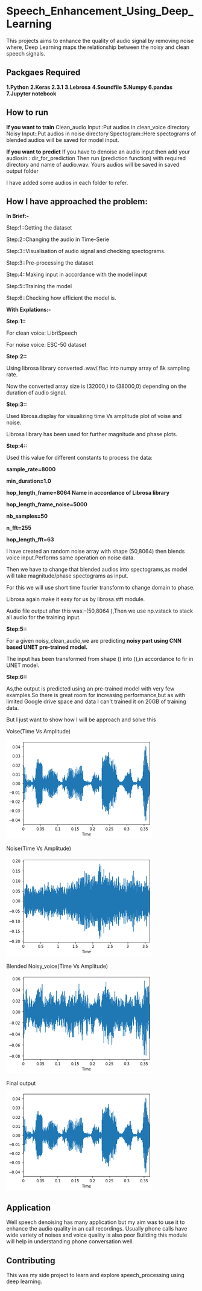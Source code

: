 # Speech_Enhancement_Using_Deep_Learning

This projects aims to enhance the quality of audio signal by removing noise where,
Deep Learning maps the relationship between the noisy and clean speech signals.

## Packgaes Required

**1.Python**
**2.Keras 2.3.1**
**3.Lebrosa**
**4.Soundfile**
**5.Numpy**
**6.pandas**
**7.Jupyter notebook**

## How to run

**If you want to train**
Clean_audio Input::Put audios in clean_voice directory
Noisy Input::Put audios in noise directory
Spectogram::Here spectograms of blended audios will be saved for model input.

**If you want to predict**
If you have to denoise an audio input then add your audiosin:: dir_for_prediction
Then run (prediction function) with required directory and name of audio.wav.
Yours audios will be saved in saved output folder

I have added some audios in each folder to refer.

## How I have approached the problem:


**In Brief:-**

Step:1::Getting the dataset

Step:2::Changing the audio in Time-Serie

Step:3::Visualisation of audio signal and checking spectograms.

Step:3::Pre-processing the dataset

Step:4::Making input in accordance with the model input

Step:5::Training the model

Step:6::Checking how efficient the model is.

**With Explations:-**

**Step:1::**

For clean voice: LibriSpeech

For noise voice: ESC-50 dataset

**Step:2::**

Using librosa library converted .wav/.flac into numpy array of 8k sampling rate.

Now the converted array size is (32000,) to (38000,0) depending on the duration of audio signal.

**Step:3::**

Used librosa.display for visualizing time Vs amplitude plot of voise and noise.

Librosa library has been used for further magnitude and phase plots.

**Step:4::**

Used this value for different constants to process the data:

**sample\_rate=8000**

**min\_duration=1.0**

**hop\_length\_frame=8064 Name in accordance of Librosa library**

**hop\_length\_frame\_noise=5000**

**nb\_samples=50**

**n\_fft=255**

**hop\_length\_fft=63**

I have created an random noise array with shape (50,8064) then blends voice input.Performs same operation on noise data.

Then we have to change that blended audios into spectograms,as model will take magnitude/phase spectograms as input.

For this we will use short time fourier transform to change domain to phase.

Librosa again make it easy for us by librosa.stft module.

Audio file output after this was:-(50,8064 ),Then we use np.vstack to stack all audio for the training input.

**Step:5::**

For a given noisy\_clean\_audio,we are predicting **noisy part using CNN based UNET pre-trained model.**

The input has been transformed from shape () into (),in accordance to fir in UNET model.

**Step:6::**

As,the output is predicted using an pre-trained model with very few examples.So there is great room for increasing performance,but as with limited Google drive space and data I can&#39;t trained it on 20GB of training data.

But I just want to show how I will be approach and solve this

Voise(Time Vs Amplitude)

![alt text](/images/1.png)

Noise(Time Vs Amplitude)

![alt text](/images/2.png)

Blended Noisy\_voice(Time Vs Amplitude)

![alt text](/images/3.png)

Final output

![alt text](/images/1.png)

## Application
Well speech denoising has many application but my aim was to use it to enhance the audio quality in an call recordings.
Usually phone calls have wide variety of noises and voice quality is also poor Building this module will help in understanding phone conversation
well.

## Contributing
This was my side project to learn and explore speech_processing using deep learning.
